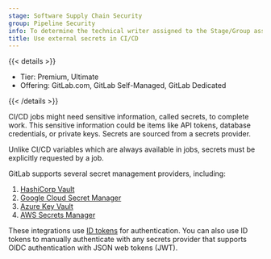 ```yaml
---
stage: Software Supply Chain Security
group: Pipeline Security
info: To determine the technical writer assigned to the Stage/Group associated with this page, see https://handbook.gitlab.com/handbook/product/ux/technical-writing/#assignments
title: Use external secrets in CI/CD
---
```


{{< details >}}

- Tier: Premium, Ultimate
- Offering: GitLab.com, GitLab Self-Managed, GitLab Dedicated

{{< /details >}}

CI/CD jobs might need sensitive information, called secrets, to complete work.
This sensitive information could be items like API tokens, database credentials, or private keys.
Secrets are sourced from a secrets provider.

Unlike CI/CD variables which are always available in jobs, secrets must be explicitly
requested by a job.

GitLab supports several secret management providers, including:

1. [HashiCorp Vault](hashicorp_vault.md)
1. [Google Cloud Secret Manager](gcp_secret_manager.md)
1. [Azure Key Vault](azure_key_vault.md)
1. [AWS Secrets Manager](aws_secrets_manager.md)

These integrations use [ID tokens](id_token_authentication.md) for authentication.
You can also use ID tokens to manually authenticate with any secrets provider that supports
OIDC authentication with JSON web tokens (JWT).
